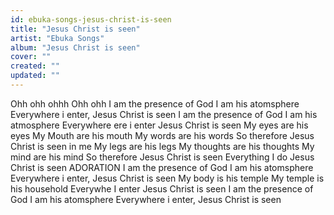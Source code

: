 ```yaml
---
id: ebuka-songs-jesus-christ-is-seen
title: "Jesus Christ is seen"
artist: "Ebuka Songs"
album: "Jesus Christ is seen"
cover: ""
created: ""
updated: ""
---
```


Ohh ohh ohhh
Ohh ohh
I am the presence of God
I am his atomsphere
Everywhere  i enter,
Jesus Christ is seen
I am the presence of God
I am his atmosphere
Everywhere ere i enter
Jesus Christ is seen
My eyes are his eyes
My Mouth are his mouth
My words are his words
So therefore Jesus Christ is seen in me
My legs are his legs
My thoughts are his thoughts
My mind are his mind
So therefore Jesus Christ is seen
Everything I do
Jesus Christ is seen
ADORATION
I am the presence of God
I am his atomsphere
Everywhere  i enter,
Jesus Christ is seen
My body is his temple
My temple is his household
Everywhe I enter Jesus Christ is seen
I am the presence of God
I am his atomsphere
Everywhere  i enter,
Jesus Christ is seen